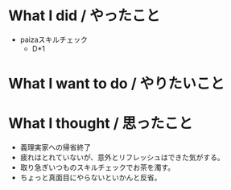 # What I did / やったこと
- paizaスキルチェック
  - D\*1

# What I want to do / やりたいこと

# What I thought / 思ったこと
- 義理実家への帰省終了
- 疲れはとれていないが、意外とリフレッシュはできた気がする。
- 取り急ぎいつものスキルチェックでお茶を濁す。
- ちょっと真面目にやらないといかんと反省。
